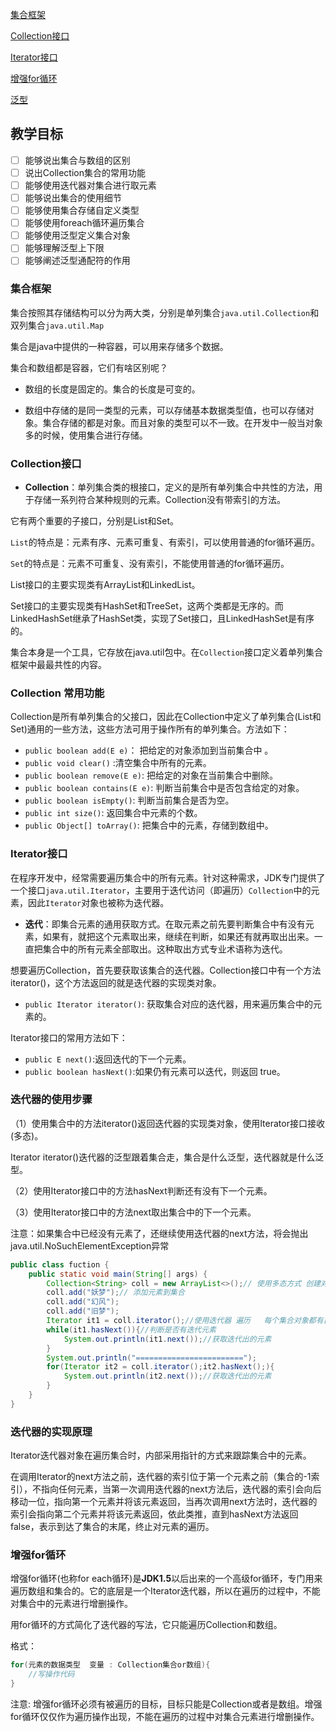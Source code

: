 [集合框架](集合框架#)

[Collection接口](#Collection接口)

[Iterator接口](#Iterator接口)

[增强for循环](#增强for循环)

[泛型](#泛型)

## 教学目标

- [ ] 能够说出集合与数组的区别
- [ ] 说出Collection集合的常用功能
- [ ] 能够使用迭代器对集合进行取元素
- [ ] 能够说出集合的使用细节
- [ ] 能够使用集合存储自定义类型
- [ ] 能够使用foreach循环遍历集合
- [ ] 能够使用泛型定义集合对象
- [ ] 能够理解泛型上下限
- [ ] 能够阐述泛型通配符的作用

### 集合框架

集合按照其存储结构可以分为两大类，分别是单列集合`java.util.Collection`和双列集合`java.util.Map`

集合是java中提供的一种容器，可以用来存储多个数据。
    
集合和数组都是容器，它们有啥区别呢？

* 数组的长度是固定的。集合的长度是可变的。

* 数组中存储的是同一类型的元素，可以存储基本数据类型值，也可以存储对象。集合存储的都是对象。而且对象的类型可以不一致。在开发中一般当对象多的时候，使用集合进行存储。

### Collection接口

* **Collection**：单列集合类的根接口，定义的是所有单列集合中共性的方法，用于存储一系列符合某种规则的元素。Collection没有带索引的方法。

它有两个重要的子接口，分别是List和Set。

`List`的特点是：元素有序、元素可重复、有索引，可以使用普通的for循环遍历。

`Set`的特点是：元素不可重复、没有索引，不能使用普通的for循环遍历。

List接口的主要实现类有ArrayList和LinkedList。

Set接口的主要实现类有HashSet和TreeSet，这两个类都是无序的。而LinkedHashSet继承了HashSet类，实现了Set接口，且LinkedHashSet是有序的。

集合本身是一个工具，它存放在java.util包中。在`Collection`接口定义着单列集合框架中最最共性的内容。

### Collection 常用功能

Collection是所有单列集合的父接口，因此在Collection中定义了单列集合(List和Set)通用的一些方法，这些方法可用于操作所有的单列集合。方法如下：

* `public boolean add(E e)`：  把给定的对象添加到当前集合中 。
* `public void clear()` :清空集合中所有的元素。
* `public boolean remove(E e)`: 把给定的对象在当前集合中删除。
* `public boolean contains(E e)`: 判断当前集合中是否包含给定的对象。
* `public boolean isEmpty()`: 判断当前集合是否为空。
* `public int size()`: 返回集合中元素的个数。
* `public Object[] toArray()`: 把集合中的元素，存储到数组中。

### Iterator接口

在程序开发中，经常需要遍历集合中的所有元素。针对这种需求，JDK专门提供了一个接口`java.util.Iterator`，主要用于迭代访问（即遍历）`Collection`中的元素，因此`Iterator`对象也被称为迭代器。

* **迭代**：即集合元素的通用获取方式。在取元素之前先要判断集合中有没有元素，如果有，就把这个元素取出来，继续在判断，如果还有就再取出出来。一直把集合中的所有元素全部取出。这种取出方式专业术语称为迭代。

想要遍历Collection，首先要获取该集合的迭代器。Collection接口中有一个方法iterator()，这个方法返回的就是迭代器的实现类对象。

* `public Iterator iterator()`: 获取集合对应的迭代器，用来遍历集合中的元素的。

Iterator接口的常用方法如下：

* `public E next()`:返回迭代的下一个元素。
* `public boolean hasNext()`:如果仍有元素可以迭代，则返回 true。

### 迭代器的使用步骤

（1）使用集合中的方法iterator()返回迭代器的实现类对象，使用Iterator接口接收(多态)。

Iterator<E> iterator()迭代器的泛型跟着集合走，集合是什么泛型，迭代器就是什么泛型。

（2）使用Iterator接口中的方法hasNext判断还有没有下一个元素。

（3）使用Iterator接口中的方法next取出集合中的下一个元素。

注意：如果集合中已经没有元素了，还继续使用迭代器的next方法，将会抛出java.util.NoSuchElementException异常

~~~java
public class fuction {
    public static void main(String[] args) {
        Collection<String> coll = new ArrayList<>();// 使用多态方式 创建对象
        coll.add("妖梦");// 添加元素到集合
        coll.add("幻风");
        coll.add("旧梦");
        Iterator it1 = coll.iterator();//使用迭代器 遍历   每个集合对象都有自己的迭代器
        while(it1.hasNext()){//判断是否有迭代元素
            System.out.println(it1.next());//获取迭代出的元素
        }
        System.out.println("========================");
        for(Iterator it2 = coll.iterator();it2.hasNext();){
            System.out.println(it2.next());//获取迭代出的元素
        }
    }
}
~~~

### 迭代器的实现原理

Iterator迭代器对象在遍历集合时，内部采用指针的方式来跟踪集合中的元素。

在调用Iterator的next方法之前，迭代器的索引位于第一个元素之前（集合的-1索引），不指向任何元素，当第一次调用迭代器的next方法后，迭代器的索引会向后移动一位，指向第一个元素并将该元素返回，当再次调用next方法时，迭代器的索引会指向第二个元素并将该元素返回，依此类推，直到hasNext方法返回false，表示到达了集合的末尾，终止对元素的遍历。

### 增强for循环

增强for循环(也称for each循环)是**JDK1.5**以后出来的一个高级for循环，专门用来遍历数组和集合的。它的底层是一个Iterator迭代器，所以在遍历的过程中，不能对集合中的元素进行增删操作。

用for循环的方式简化了迭代器的写法，它只能遍历Collection和数组。

格式：

~~~java
for(元素的数据类型  变量 : Collection集合or数组){ 
  	//写操作代码
}
~~~

注意: 增强for循环必须有被遍历的目标，目标只能是Collection或者是数组。增强for循环仅仅作为遍历操作出现，不能在遍历的过程中对集合元素进行增删操作。
